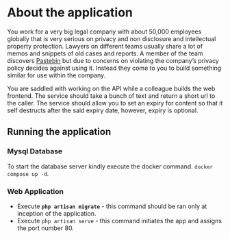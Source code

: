 # About the application

You work for a very big legal company with about 50,000 employees globally that is very serious on privacy and non disclosure and intellectual property protection. Lawyers on different teams usually share a lot of memos and snippets of old cases and reports. A member of the team discovers [Pastebin](https://pastebin.com/) but due to concerns on violating the company’s privacy policy decides against using it. Instead they come to you to build something similar for use within the company.

You are saddled with working on the API while a colleague builds the web frontend. 
The service should take a bunch of text and return a short url to the caller.
The service should allow you to set an expiry for content so that it self destructs after the said expiry date, however, expiry is optional.

## Running the application
### Mysql Database
To start the database server kindly execute the docker command. `docker compose up -d`.

### Web Application
- Execute **`php artisan migrate`** - this command should be ran only at inception of the application.
- Execute `php artisan serve` - this command initiates the app and assigns the port number 80.